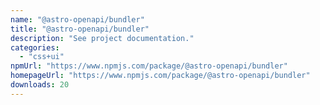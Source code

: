 ```yaml
---
name: "@astro-openapi/bundler"
title: "@astro-openapi/bundler"
description: "See project documentation."
categories:
  - "css+ui"
npmUrl: "https://www.npmjs.com/package/@astro-openapi/bundler"
homepageUrl: "https://www.npmjs.com/package/@astro-openapi/bundler"
downloads: 20
---
```

